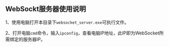 ## WebSockt服务器使用说明

1、使用电脑打开本目录下`websocket_server.exe`可执行文件。

2、打开电脑`cmd`命令，输入`ipconfig`，查看电脑IP地址，此IP即为WebSocket所需绑定的服务器IP。

